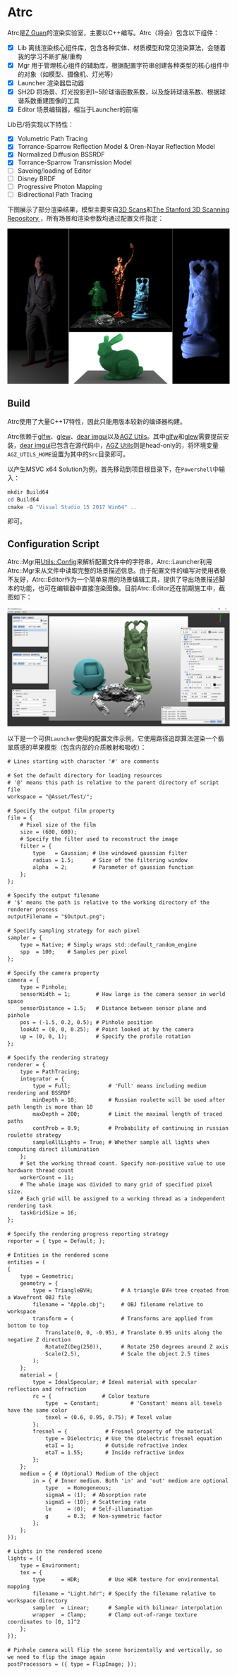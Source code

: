 # Atrc

Atrc是[Z Guan](https://github.com/AirGuanZ)的渲染实验室，主要以C++编写。Atrc（将会）包含以下组件：

- [x] Lib 离线渲染核心组件库，包含各种实体、材质模型和常见渲染算法，会随着我的学习不断扩展/重构
- [x] Mgr 用于管理核心组件的辅助库，根据配置字符串创建各种类型的核心组件中的对象（如模型、摄像机、灯光等）
- [x] Launcher 渲染器启动器
- [x] SH2D 将场景、灯光投影到1~5阶球谐函数系数，以及旋转球谐系数、根据球谐系数重建图像的工具
- [x] Editor 场景编辑器，相当于Launcher的前端

Lib已/将实现以下特性：

- [x] Volumetric Path Tracing
- [x] Torrance-Sparrow Reflection Model & Oren-Nayar Reflection Model
- [x] Normalized Diffusion BSSRDF
- [x] Torrance-Sparrow Transmission Model
- [ ] Saveing/loading of Editor
- [ ] Disney BRDF
- [ ] Progressive Photon Mapping
- [ ] Bidirectional Path Tracing

下图展示了部分渲染结果，模型主要来自[3D Scans](http://threedscans.com/)和[The Stanford 3D Scanning Repository
](http://graphics.stanford.edu/data/3Dscanrep/)，所有场景和渲染参数均通过配置文件指定：

![SS0](./Diary/Misc/2018_12_25_ShowTime.png)

## Build

Atrc使用了大量C++17特性，因此只能用版本较新的编译器构建。

Atrc依赖于[glfw](https://www.glfw.org/)、[glew](http://glew.sourceforge.net/)、[dear imgui](https://github.com/ocornut/imgui)以及[AGZ Utils](https://github.com/AirGuanZ/Utils)。其中[glfw](https://www.glfw.org/)和[glew](http://glew.sourceforge.net/)需要提前安装，[dear imgui](https://github.com/ocornut/imgui)已包含在源代码中，[AGZ Utils](https://github.com/AirGuanZ/Utils)则是head-only的，将环境变量`AGZ_UTILS_HOME`设置为其中的`Src`目录即可。

以产生MSVC x64 Solution为例，首先移动到项目根目录下，在`Powershell`中输入：

```powershell
mkdir Build64
cd Build64
cmake -G "Visual Studio 15 2017 Win64" ..
```

即可。

## Configuration Script

Atrc::Mgr用[Utils::Config](https://github.com/AirGuanZ/Utils/blob/master/Src/AGZUtils/Config/Config.h)来解析配置文件中的字符串，Atrc::Launcher利用Atrc::Mgr来从文件中读取完整的场景描述信息。由于配置文件的编写对使用者极不友好，Atrc::Editor作为一个简单易用的场景编辑工具，提供了导出场景描述脚本的功能，也可在编辑器中直接渲染图像。目前Atrc::Editor还在前期施工中，截图如下：

![SS0](Diary/Misc/2019_02_14_Editor.png)

以下是一个可供`Launcher`使用的配置文件示例，它使用路径追踪算法渲染一个翡翠质感的苹果模型（包含内部的介质散射和吸收）：

```
# Lines starting with character '#' are comments

# Set the default directory for loading resources
# '@' means this path is relative to the parent directory of script file
workspace = "@Asset/Test/";

# Specify the output film property
film = {
    # Pixel size of the film
    size = (600, 600);
    # Specify the filter used to reconstruct the image
    filter = {
        type   = Gaussian; # Use windowed gaussian filter
        radius = 1.5;      # Size of the filtering window
        alpha  = 2;        # Parameter of gaussian function
    };
};

# Specify the output filename
# '$' means the path is relative to the working directory of the renderer process
outputFilename = "$Output.png";

# Specify sampling strategy for each pixel
sampler = {
    type = Native; # Simply wraps std::default_random_engine
    spp  = 100;    # Samples per pixel
};

# Specify the camera property
camera = {
    type = Pinhole;
    sensorWidth = 1;        # How large is the camera sensor in world space
    sensorDistance = 1.5;   # Distance between sensor plane and pinhole 
    pos = (-1.5, 0.2, 0.5); # Pinhole position
    lookAt = (0, 0, 0.25);  # Point looked at by the camera
    up = (0, 0, 1);         # Specify the profile rotation
};

# Specify the rendering strategy
renderer = {
    type = PathTracing;
    integrator = {
        type = Full;            # 'Full' means including medium rendering and BSSRDF
        minDepth = 10;          # Russian roulette will be used after path length is more than 10
        maxDepth = 200;         # Limit the maximal length of traced paths
        contProb = 0.9;         # Probability of continuing in russian roulette strategy
        sampleAllLights = True; # Whether sample all lights when computing direct illumination
    };
    # Set the working thread count. Specify non-positive value to use hardware thread count
    workerCount = 11;
    # The whole image was divided to many grid of specified pixel size.
    # Each grid will be assigned to a working thread as a independent rendering task
    taskGridSize = 16;
};

# Specify the rendering progress reporting strategy
reporter = { type = Default; };

# Entities in the rendered scene
entities = (
{
    type = Geometric;
    geometry = {
        type = TriangleBVH;         # A triangle BVH tree created from a Wavefront OBJ file
        filename = "Apple.obj";     # OBJ filename relative to workspace
        transform = (               # Transforms are applied from bottom to top
            Translate(0, 0, -0.95), # Translate 0.95 units along the negative Z direction
            RotateZ(Deg(250)),      # Rotate 250 degrees around Z axis
            Scale(2.5),             # Scale the object 2.5 times
        );
    };
    material = {
        type = IdealSpecular; # Ideal material with specular reflection and refraction
        rc = {                # Color texture
            type  = Constant;          # 'Constant' means all texels have the same color
            texel = (0.6, 0.95, 0.75); # Texel value
        };
        fresnel = {            # Fresnel property of the material
            type = Dielectric; # Use the dielectric fresnel equation
            etaI = 1;          # Outside refractive index
            etaT = 1.55;       # Inside refractive index
        };
    };
    medium = { # (Optional) Medium of the object
        in = { # Inner medium. Both 'in' and 'out' medium are optional
            type   = Homogeneous;
            sigmaA = (1);  # Absorption rate
            sigmaS = (10); # Scattering rate
            le     = (0);  # Self-illumination
            g      = 0.3;  # Non-symmetric factor
        };
    };
});

# Lights in the rendered scene
lights = ({
    type = Environment;
    tex = {
        type     = HDR;         # Use HDR texture for environmental mapping
        filename = "Light.hdr"; # Specify the filename relative to workspace directory
        sampler  = Linear;      # Sample with bilinear interpolation
        wrapper  = Clamp;       # Clamp out-of-range texture coordinates to [0, 1]^2
    };
});

# Pinhole camera will flip the scene horizentally and vertically, so we need to flip the image again
postProcessors = ({ type = FlipImage; });
```
